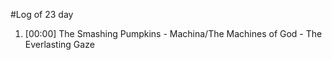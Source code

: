 #Log of 23 day

1. [00:00] The Smashing Pumpkins - Machina/The Machines of God - The Everlasting Gaze
